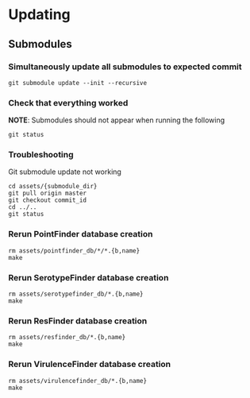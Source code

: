 # Updating

## Submodules

### Simultaneously update all submodules to expected commit
```
git submodule update --init --recursive
```

### Check that everything worked
**NOTE**: Submodules should not appear when running the following
```
git status
```

### Troubleshooting
Git submodule update not working
```
cd assets/{submodule_dir}
git pull origin master
git checkout commit_id
cd ../..
git status
```

### Rerun PointFinder database creation
```
rm assets/pointfinder_db/*/*.{b,name}
make
```

### Rerun SerotypeFinder database creation
```
rm assets/serotypefinder_db/*.{b,name}
make
```

### Rerun ResFinder database creation
```
rm assets/resfinder_db/*.{b,name}
make
```

### Rerun VirulenceFinder database creation
```
rm assets/virulencefinder_db/*.{b,name}
make
```
